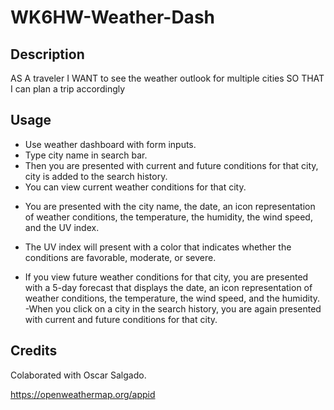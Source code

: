 # WK6HW-Weather-Dash

## Description

AS A traveler
I WANT to see the weather outlook for multiple cities
SO THAT I can plan a trip accordingly

## Usage

- Use weather dashboard with form inputs.
- Type city name in search bar.
- Then you are presented with current and future conditions for that city, city is added to the search history.
- You can view current weather conditions for that city.

* You are presented with the city name, the date, an icon representation of weather conditions, the temperature, the humidity, the wind speed, and the UV index.

* The UV index will present with a color that indicates whether the conditions are favorable, moderate, or severe.

- If you view future weather conditions for that city, you are presented with a 5-day forecast that displays the date, an icon representation of weather conditions, the temperature, the wind speed, and the humidity.
-When you click on a city in the search history, you are again presented with current and future conditions for that city.

## Credits

Colaborated with Oscar Salgado.

https://openweathermap.org/appid